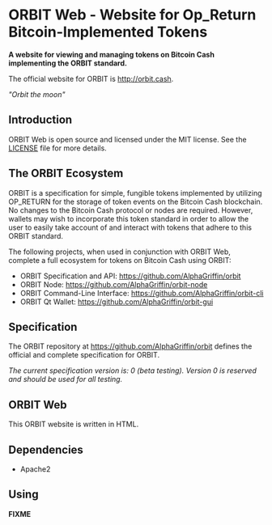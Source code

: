 ORBIT Web - Website for Op_Return Bitcoin-Implemented Tokens
============================================================

**A website for viewing and managing tokens on Bitcoin Cash implementing the ORBIT standard.**

The official website for ORBIT is http://orbit.cash.

*"Orbit the moon"*


Introduction
------------

ORBIT Web is open source and licensed under the MIT license. See the [LICENSE](LICENSE) file for more details.


## The ORBIT Ecosystem

ORBIT is a specification for simple, fungible tokens implemented by utilizing OP_RETURN for the storage of token events on the Bitcoin Cash blockchain. No changes to the Bitcoin Cash protocol or nodes are required. However, wallets may wish to incorporate this token standard in order to allow the user to easily take account of and interact with tokens that adhere to this ORBIT standard.

The following projects, when used in conjunction with ORBIT Web, complete a full ecosystem for tokens on Bitcoin Cash using ORBIT:

- ORBIT Specification and API: https://github.com/AlphaGriffin/orbit
- ORBIT Node: https://github.com/AlphaGriffin/orbit-node
- ORBIT Command-Line Interface: https://github.com/AlphaGriffin/orbit-cli
- ORBIT Qt Wallet: https://github.com/AlphaGriffin/orbit-gui


Specification
-------------

The ORBIT repository at https://github.com/AlphaGriffin/orbit defines the official and complete specification for ORBIT. 

*The current specification version is: 0 (beta testing). Version 0 is reserved and should be used for all testing.*


ORBIT Web
----------

This ORBIT website is written in HTML.


## Dependencies

- Apache2


## Using

**FIXME**

